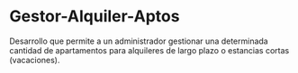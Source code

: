 # Gestor-Alquiler-Aptos
Desarrollo que permite a un administrador gestionar una determinada cantidad de apartamentos para alquileres de largo plazo o estancias cortas (vacaciones).
